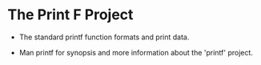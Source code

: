 # The Print F Project

- The standard printf function formats and print data. 

- Man printf for synopsis and more information about the 'printf' project.
